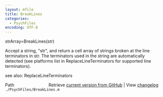```yaml
---
layout: mfile
title: BreakLines
categories:
  - PsychFiles
encoding: UTF-8
---
```


strArray=BreakLines\(str\)

Accept a string, "str",  and return a cell array of strings
broken at the line terminators in str. The terminators used in the string
are automatically detected \(see platforms list in ReplaceLineTerminators
for supported line terminators\).


see also: ReplaceLineTerminators


<div class="code_header" style="text-align:right;">
  <span style="float:left;">Path&nbsp;&nbsp;</span> <span class="counter">Retrieve <a href=
  "https://raw.github.com/Psychtoolbox-3/Psychtoolbox-3/beta/./PsychFiles/BreakLines.m">current version from GitHub</a> | View <a href=
  "https://github.com/Psychtoolbox-3/Psychtoolbox-3/commits/beta/./PsychFiles/BreakLines.m">changelog</a></span>
</div>
<div class="code">
  <code>./PsychFiles/BreakLines.m</code>
</div>
